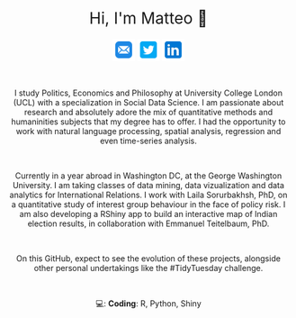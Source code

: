 <h1 style="font-weight:normal" align="center">
  Hi, I'm Matteo 👋
</h1>

<div align="center">

  <a href="mailto:matteo.larrode@gmail.com"><img border="0" alt="Email" src="images/icons8-mail-96.png" width="40" height="40"></a>
  <a href="https://twitter.com/matteoStats"><img border="0" alt="Twitter" src="images/icons8-twitter-squared-96.png" width="40" height="40"></a>
  <a href="https://www.linkedin.com/in/matteo-larrode-71187120a/"><img border="0" alt="Linkedin" src="images/icons8-linkedin-96.png" width="40" height="40"></a>

  <br>
  
  I study Politics, Economics and Philosophy at University College London (UCL) with a specialization in Social Data Science. I am passionate about research and absolutely adore the mix of quantitative methods and humaninities subjects that my degree has to offer. I had the opportunity to work with natural language processing, spatial analysis, regression and even time-series analysis. 
  
  <br>
  
  Currently in a year abroad in  Washington DC, at the George Washington University. I am taking classes of data mining, data vizualization and data analytics for International Relations. I work with Laila Sorurbakhsh, PhD, on a quantitative study of interest group behaviour in the face of policy risk. I am also developing a RShiny app to build an interactive map of Indian election results, in collaboration with Emmanuel Teitelbaum, PhD.
  
  <br>
  
  On this GitHub, expect to see the evolution of these projects, alongside other personal undertakings like the #TidyTuesday challenge.
  
  <br>
  
  💻: **Coding**: R, Python, Shiny
  
</div>
